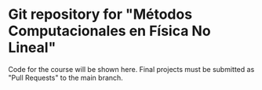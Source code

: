 # Git repository for "Métodos Computacionales en Física No Lineal"

Code for the course will be shown here. Final projects must be submitted as "Pull Requests" to the main branch.
